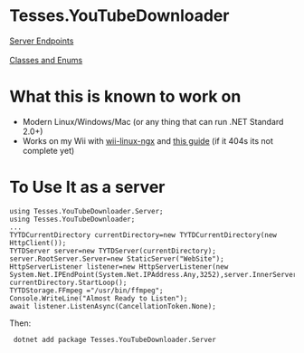 # Tesses.YouTubeDownloader

[Server Endpoints](docs/Server.md)  
<br>
[Classes and Enums](docs/JsonAndEnum.md)  

# What this is known to work on
  - Modern Linux/Windows/Mac (or any thing that can run .NET Standard 2.0+)
   - Works on my Wii with [wii-linux-ngx](https://www.github.com/neagix/wii-linux-ngx) and [this guide](https://tesses.net/apps/tytd/2022/wii.php) (if it 404s its not complete yet)

# To Use It as a server
    using Tesses.YouTubeDownloader.Server;
    using Tesses.YouTubeDownloader;
    ...
    TYTDCurrentDirectory currentDirectory=new TYTDCurrentDirectory(new HttpClient());
    TYTDServer server=new TYTDServer(currentDirectory);
    server.RootServer.Server=new StaticServer("WebSite");
    HttpServerListener listener=new HttpServerListener(new System.Net.IPEndPoint(System.Net.IPAddress.Any,3252),server.InnerServer);
    currentDirectory.StartLoop();
    TYTDStorage.FFmpeg ="/usr/bin/ffmpeg";
    Console.WriteLine("Almost Ready to Listen");
    await listener.ListenAsync(CancellationToken.None);

Then:

     dotnet add package Tesses.YouTubeDownloader.Server
     
